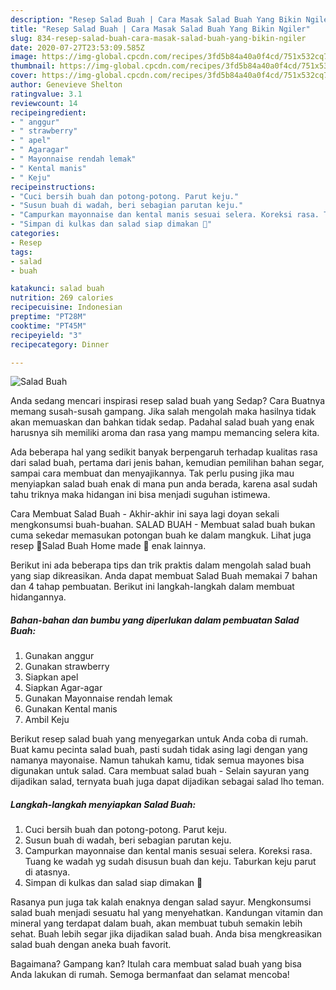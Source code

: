 ```yaml
---
description: "Resep Salad Buah | Cara Masak Salad Buah Yang Bikin Ngiler"
title: "Resep Salad Buah | Cara Masak Salad Buah Yang Bikin Ngiler"
slug: 834-resep-salad-buah-cara-masak-salad-buah-yang-bikin-ngiler
date: 2020-07-27T23:53:09.585Z
image: https://img-global.cpcdn.com/recipes/3fd5b84a40a0f4cd/751x532cq70/salad-buah-foto-resep-utama.jpg
thumbnail: https://img-global.cpcdn.com/recipes/3fd5b84a40a0f4cd/751x532cq70/salad-buah-foto-resep-utama.jpg
cover: https://img-global.cpcdn.com/recipes/3fd5b84a40a0f4cd/751x532cq70/salad-buah-foto-resep-utama.jpg
author: Genevieve Shelton
ratingvalue: 3.1
reviewcount: 14
recipeingredient:
- " anggur"
- " strawberry"
- " apel"
- " Agaragar"
- " Mayonnaise rendah lemak"
- " Kental manis"
- " Keju"
recipeinstructions:
- "Cuci bersih buah dan potong-potong. Parut keju."
- "Susun buah di wadah, beri sebagian parutan keju."
- "Campurkan mayonnaise dan kental manis sesuai selera. Koreksi rasa. Tuang ke wadah yg sudah disusun buah dan keju. Taburkan keju parut di atasnya."
- "Simpan di kulkas dan salad siap dimakan 🤗"
categories:
- Resep
tags:
- salad
- buah

katakunci: salad buah 
nutrition: 269 calories
recipecuisine: Indonesian
preptime: "PT28M"
cooktime: "PT45M"
recipeyield: "3"
recipecategory: Dinner

---
```



![Salad Buah](https://img-global.cpcdn.com/recipes/3fd5b84a40a0f4cd/751x532cq70/salad-buah-foto-resep-utama.jpg)

Anda sedang mencari inspirasi resep salad buah yang Sedap? Cara Buatnya memang susah-susah gampang. Jika salah mengolah maka hasilnya tidak akan memuaskan dan bahkan tidak sedap. Padahal salad buah yang enak harusnya sih memiliki aroma dan rasa yang mampu memancing selera kita.

Ada beberapa hal yang sedikit banyak berpengaruh terhadap kualitas rasa dari salad buah, pertama dari jenis bahan, kemudian pemilihan bahan segar, sampai cara membuat dan menyajikannya. Tak perlu pusing jika mau menyiapkan salad buah enak di mana pun anda berada, karena asal sudah tahu triknya maka hidangan ini bisa menjadi suguhan istimewa.

Cara Membuat Salad Buah - Akhir-akhir ini saya lagi doyan sekali mengkonsumsi buah-buahan. SALAD BUAH - Membuat salad buah bukan cuma sekedar memasukan potongan buah ke dalam mangkuk. Lihat juga resep 🍓Salad Buah Home made 🍇 enak lainnya.


Berikut ini ada beberapa tips dan trik praktis dalam mengolah salad buah yang siap dikreasikan. Anda dapat membuat Salad Buah memakai 7 bahan dan 4 tahap pembuatan. Berikut ini langkah-langkah dalam membuat hidangannya.

<!--inarticleads1-->

##### Bahan-bahan dan bumbu yang diperlukan dalam pembuatan Salad Buah:

1. Gunakan  anggur
1. Gunakan  strawberry
1. Siapkan  apel
1. Siapkan  Agar-agar
1. Gunakan  Mayonnaise rendah lemak
1. Gunakan  Kental manis
1. Ambil  Keju


Berikut resep salad buah yang menyegarkan untuk Anda coba di rumah. Buat kamu pecinta salad buah, pasti sudah tidak asing lagi dengan yang namanya mayonaise. Namun tahukah kamu, tidak semua mayones bisa digunakan untuk salad. Cara membuat salad buah - Selain sayuran yang dijadikan salad, ternyata buah juga dapat dijadikan sebagai salad lho teman. 

<!--inarticleads2-->

##### Langkah-langkah menyiapkan Salad Buah:

1. Cuci bersih buah dan potong-potong. Parut keju.
1. Susun buah di wadah, beri sebagian parutan keju.
1. Campurkan mayonnaise dan kental manis sesuai selera. Koreksi rasa. Tuang ke wadah yg sudah disusun buah dan keju. Taburkan keju parut di atasnya.
1. Simpan di kulkas dan salad siap dimakan 🤗


Rasanya pun juga tak kalah enaknya dengan salad sayur. Mengkonsumsi salad buah menjadi sesuatu hal yang menyehatkan. Kandungan vitamin dan mineral yang terdapat dalam buah, akan membuat tubuh semakin lebih sehat. Buah lebih segar jika dijadikan salad buah. Anda bisa mengkreasikan salad buah dengan aneka buah favorit. 

Bagaimana? Gampang kan? Itulah cara membuat salad buah yang bisa Anda lakukan di rumah. Semoga bermanfaat dan selamat mencoba!
